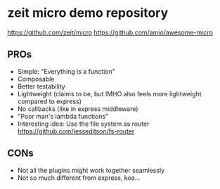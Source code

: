 zeit micro demo repository
==========================

https://github.com/zeit/micro
https://github.com/amio/awesome-micro

## PROs

- Simple: "Everything is a function"
- Composable
- Better testability
- Lightweight (claims to be, but IMHO also feels more lightweight compared to express)
- No callbacks (like in express middleware)
- "Poor man's lambda functions"
- Interesting idea: Use the file system as router https://github.com/jesseditson/fs-router

## CONs

- Not all the plugins might work together seamlessly
- Not so much different from express, koa...

